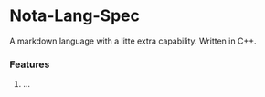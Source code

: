 # Nota-Lang-Spec
A markdown language with a litte extra capability. Written in C++.

### Features
1) ...
